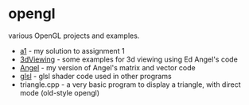 opengl
======

various OpenGL projects and examples.

* [a1](opengl/tree/master/a1/) - my solution to assignment 1
* [3dViewing](opengl/tree/master/3dViewing/) - some examples for 3d viewing using Ed Angel's code
* [Angel](opengl/tree/master/Angel/) - my version of Angel's matrix and vector code
* [glsl](opengl/tree/master/glsl/) - glsl shader code used in other programs
* triangle.cpp - a very basic program to display a triangle, with direct mode (old-style opengl)
